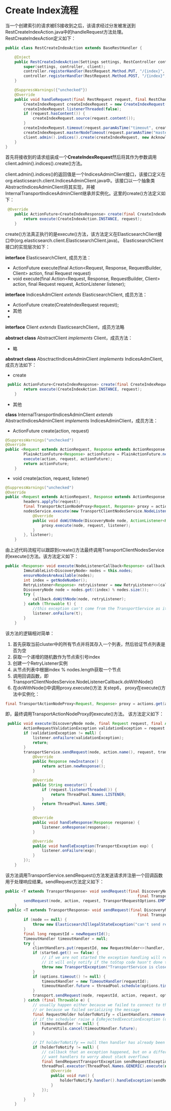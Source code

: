 # Create Index流程

当一个创建索引的请求被ES接收到之后，该请求经过分发被发送到RestCreateIndexAction.java中的handleRequest方法处理。
RestCreateIndexAction定义如下：  
```java
public class RestCreateIndexAction extends BaseRestHandler {

    @Inject
    public RestCreateIndexAction(Settings settings, RestController controller, Client client) {
        super(settings, controller, client);
        controller.registerHandler(RestRequest.Method.PUT, "/{index}", this);
        controller.registerHandler(RestRequest.Method.POST, "/{index}", this);
    }

    @SuppressWarnings({"unchecked"})
    @Override
    public void handleRequest(final RestRequest request, final RestChannel channel, final Client client) {
        CreateIndexRequest createIndexRequest = new CreateIndexRequest(request.param("index"));
        createIndexRequest.listenerThreaded(false);
        if (request.hasContent()) {
            createIndexRequest.source(request.content());
        }
        createIndexRequest.timeout(request.paramAsTime("timeout", createIndexRequest.timeout()));
        createIndexRequest.masterNodeTimeout(request.paramAsTime("master_timeout", createIndexRequest.masterNodeTimeout()));
        client.admin().indices().create(createIndexRequest, new AcknowledgedRestListener<CreateIndexResponse>(channel));
    }
}
```  
首先将接收到的请求组装成一个**CreateIndexRequest**然后将其作为参数调用client.admin().indices().create()方法。

client.admin().indices()的返回值是一个IndicesAdminClient接口，该接口定义在org.elasticsearch.client.IndicesAdminClient.java中。该接口以一个抽象类AbstractIndicesAdminClient将其实现，并被InternalTransportIndicesAdminClient继承并实例化。这里的create()方法定义如下：  
```java
 @Override
    public ActionFuture<CreateIndexResponse> create(final CreateIndexRequest request) {
        return execute(CreateIndexAction.INSTANCE, request);
    }
```
create()方法真正执行的是execute()方法，该方法定义在ElasticsearchClient接口中(org.elasticsearch.client.ElasticsearchClient.java)。  ElasticsearchClient接口的实现层次如下： 

**interface**  ElasticsearchClient, 成员方法：  
* ActionFuture<Response> execute(final Action<Request, Response, RequestBuilder, Client> action, final Request request)  
* void execute(final Action<Request, Response, RequestBuilder, Client> action, final Request request, ActionListener<Response> listener);  

**interface** IndicesAdmClient *extends* ElasticsearchClient, 成员方法：  
* ActionFuture<CreateIndexResponse> create(CreateIndexRequest request);  
* 其他  
* 
**interface** Client *extends* ElasticsearchClient，成员方法略  

**abstract class** AbstractClient *implements* Client，成员方法：  
* 略  

**abstract class** AbsctractIndicesAdminClient *implements* IndicesAdmClient, 成员方法如下：  
* create  
```java
 public ActionFuture<CreateIndexResponse> create(final CreateIndexRequest request) {
        return execute(CreateIndexAction.INSTANCE, request);
    }
```
* 其他  

**class** InternalTransportIndicesAdminClient *extends* AbstractIndicesAdminClient *implements* IndicesAdminClient，成员方法：  
* ActionFuture create(action, request)  
```java
@SuppressWarnings("unchecked")
@Override
public <Request extends ActionRequest, Response extends ActionResponse, RequestBuilder extends ActionRequestBuilder<Request, Response, RequestBuilder, IndicesAdminClient>> ActionFuture<Response> execute(final Action<Request, Response, RequestBuilder, IndicesAdminClient> action, final Request request) {
        PlainActionFuture<Response> actionFuture = PlainActionFuture.newFuture();
        execute(action, request, actionFuture);
        return actionFuture;
    }
```
* void create(action, request, listener)  
```java
@SuppressWarnings("unchecked")
@Override
public <Request extends ActionRequest, Response extends ActionResponse, RequestBuilder extends ActionRequestBuilder<Request, Response, RequestBuilder, IndicesAdminClient>> void execute(final Action<Request, Response, RequestBuilder, IndicesAdminClient> action, final Request request, ActionListener<Response> listener) {
        headers.applyTo(request);
        final TransportActionNodeProxy<Request, Response> proxy = actions.get(action);
        nodesService.execute(new TransportClientNodesService.NodeListenerCallback<Response>() {
            @Override
            public void doWithNode(DiscoveryNode node, ActionListener<Response> listener) {
                proxy.execute(node, request, listener);
            }
        }, listener);
    }
```
由上述代码流程可以跟踪到create()方法最终调用TransportClientNodesService的execute()方法。该方法定义如下：  
```java
public <Response> void execute(NodeListenerCallback<Response> callback, ActionListener<Response> listener) throws ElasticsearchException {
        ImmutableList<DiscoveryNode> nodes = this.nodes;
        ensureNodesAreAvailable(nodes);
        int index = getNodeNumber();
        RetryListener<Response> retryListener = new RetryListener<>(callback, listener, nodes, index);
        DiscoveryNode node = nodes.get((index) % nodes.size());
        try {
            callback.doWithNode(node, retryListener);
        } catch (Throwable t) {
            //this exception can't come from the TransportService as it doesn't throw exception at all
            listener.onFailure(t);
        }
    }
```
该方法的逻辑相对简单：  
1. 首先获取当前cluster中的所有节点并将其存入一个列表，然后验证节点列表是否为空
2. 获取一个递增的随机数作为节点索引号index
3. 创建一个RetryListener实例
4. 从节点列表中根据index % nodes.length获取一个节点  
5. 调用回调函数，即TransportClientNodesService.NodeListenerCallback.doWithNode()
6. 在doWithNode()中调用proxy.execute()方法
关step6， proxy在execute()方法中实例化：  
```java
final TransportActionNodeProxy<Request, Response> proxy = actions.get(action);
```  
即，最终调用TransportActionNodeProxy的execute()方法。  该方法定义如下：  
```java
 public void execute(DiscoveryNode node, final Request request, final ActionListener<Response> listener) {
        ActionRequestValidationException validationException = request.validate();
        if (validationException != null) {
            listener.onFailure(validationException);
            return;
        }
        transportService.sendRequest(node, action.name(), request, transportOptions, new BaseTransportResponseHandler<Response>() {
            @Override
            public Response newInstance() {
                return action.newResponse();
            }

            @Override
            public String executor() {
                if (request.listenerThreaded()) {
                    return ThreadPool.Names.LISTENER;
                }
                return ThreadPool.Names.SAME;
            }

            @Override
            public void handleResponse(Response response) {
                listener.onResponse(response);
            }

            @Override
            public void handleException(TransportException exp) {
                listener.onFailure(exp);
            }
        });
    }
```
该方法调用TransportService.sendRequest()方法发送请求并注册一个回调函数用于处理响应结果。sendRequest方法定义如下：  
```java
public <T extends TransportResponse> void sendRequest(final DiscoveryNode node, final String action, final TransportRequest request,
                                                          final TransportResponseHandler<T> handler) {
        sendRequest(node, action, request, TransportRequestOptions.EMPTY, handler);
    }
 public <T extends TransportResponse> void sendRequest(final DiscoveryNode node, final String action, final TransportRequest request,
                                                          final TransportRequestOptions options, TransportResponseHandler<T> handler) {
        if (node == null) {
            throw new ElasticsearchIllegalStateException("can't send request to a null node");
        }
        final long requestId = newRequestId();
        TimeoutHandler timeoutHandler = null;
        try {
            clientHandlers.put(requestId, new RequestHolder<>(handler, node, action, timeoutHandler));
            if (started.get() == false) {
                // if we are not started the exception handling will remove the RequestHolder again and calls the handler to notify the caller.
                // it will only notify if the toStop code hasn't done the work yet.
                throw new TransportException("TransportService is closed stopped can't send request");
            }
            if (options.timeout() != null) {
                timeoutHandler = new TimeoutHandler(requestId);
                timeoutHandler.future = threadPool.schedule(options.timeout(), ThreadPool.Names.GENERIC, timeoutHandler);
            }
            transport.sendRequest(node, requestId, action, request, options);
        } catch (final Throwable e) {
            // usually happen either because we failed to connect to the node
            // or because we failed serializing the message
            final RequestHolder holderToNotify = clientHandlers.remove(requestId);
            // if the scheduler raise a EsRejectedExecutionException (due to shutdown), we may have a timeout handler, but no future
            if (timeoutHandler != null) {
                FutureUtils.cancel(timeoutHandler.future);
            }

            // If holderToNotify == null then handler has already been taken care of.
            if (holderToNotify != null) {
                // callback that an exception happened, but on a different thread since we don't
                // want handlers to worry about stack overflows
                final SendRequestTransportException sendRequestException = new SendRequestTransportException(node, action, e);
                threadPool.executor(ThreadPool.Names.GENERIC).execute(new Runnable() {
                    @Override
                    public void run() {
                        holderToNotify.handler().handleException(sendRequestException);
                    }
                });
            }
        }
    }
```
